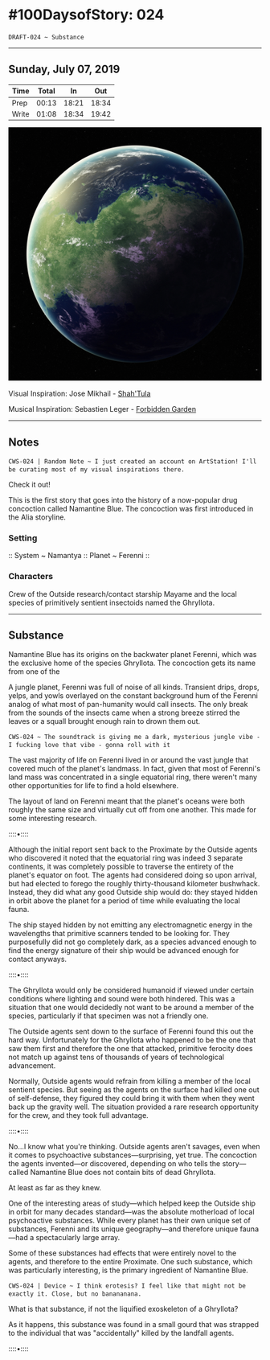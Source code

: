 # #100DaysofStory: 024

    DRAFT-024 ~ Substance  

---

## Sunday, July 07, 2019

| Time  | Total | In    | Out   |
| ----- | ----- | ----- | ----- |
| Prep  | 00:13 | 18:21 | 18:34 |
| Write | 01:08 | 18:34 | 19:42 |

![Substance Visual Inspiration: Shah'Tula by Jose Mikhail](substance.jpg)

Visual Inspiration: Jose Mikhail - [Shah'Tula](https://www.artstation.com/artwork/aKOn9)

Musical Inspiration: Sebastien Leger - [Forbidden Garden](https://open.spotify.com/track/4VwM1QAqDLdR2RVzeuG0A4)

---

## Notes

    CWS-024 | Random Note ~ I just created an account on ArtStation! I'll be curating most of my visual inspirations there.

Check it out!

This is the first story that goes into the history of a now-popular drug concoction called Namantine Blue. The concoction was first introduced in the Alia storyline.

### Setting

:: System ~ Namantya :: Planet ~ Ferenni ::

### Characters

Crew of the Outside research/contact starship Mayame and the local species of primitively sentient insectoids named the Ghryllota.

---

## Substance

Namantine Blue has its origins on the backwater planet Ferenni, which was the exclusive home of the species Ghryllota. The concoction gets its name from one of the 

A jungle planet, Ferenni was full of noise of all kinds. Transient drips, drops, yelps, and yowls overlayed on the constant background hum of the Ferenni analog of what most of pan-humanity would call insects. The only break from the sounds of the insects came when a strong breeze stirred the leaves or a squall brought enough rain to drown them out.

    CWS-024 ~ The soundtrack is giving me a dark, mysterious jungle vibe - I fucking love that vibe - gonna roll with it

The vast majority of life on Ferenni lived in or around the vast jungle that covered much of the planet's landmass. In fact, given that most of Ferenni's land mass was concentrated in a single equatorial ring, there weren't many other opportunities for life to find a hold elsewhere.

The layout of land on Ferenni meant that the planet's oceans were both roughly the same size and virtually cut off from one another. This made for some interesting research.

::::•::::

Although the initial report sent back to the Proximate by the Outside agents who discovered it noted that the equatorial ring was indeed 3 separate continents, it was completely possible to traverse the entirety of the planet's equator on foot. The agents had considered doing so upon arrival, but had elected to forego the roughly thirty-thousand kilometer bushwhack. Instead, they did what any good Outside ship would do: they stayed hidden in orbit above the planet for a period of time while evaluating the local fauna. 

The ship stayed hidden by not emitting any electromagnetic energy in the wavelengths that primitive scanners tended to be looking for. They purposefully did not go completely dark, as a species advanced enough to find the energy signature of their ship would be advanced enough for contact anyways.

::::•::::

The Ghryllota would only be considered humanoid if viewed under certain conditions where lighting and sound were both hindered. This was a situation that one would decidedly not want to be around a member of the species, particularly if that specimen was not a friendly one.

The Outside agents sent down to the surface of Ferenni found this out the hard way. Unfortunately for the Ghryllota who happened to be the one that saw them first and therefore the one that attacked, primitive ferocity does not match up against tens of thousands of years of technological advancement.

Normally, Outside agents would refrain from killing a member of the local sentient species. But seeing as the agents on the surface had killed one out of self-defense, they figured they could bring it with them when they went back up the gravity well. The situation provided a rare research opportunity for the crew, and they took full advantage.

::::•::::

No...I know what you're thinking. Outside agents aren't savages, even when it comes to psychoactive substances—surprising, yet true. The concoction the agents invented—or discovered, depending on who tells the story—called Namantine Blue does not contain bits of dead Ghryllota.

At least as far as they knew.

One of the interesting areas of study—which helped keep the Outside ship in orbit for many decades standard—was the absolute motherload of local psychoactive substances. While every planet has their own unique set of substances, Ferenni and its unique geography—and therefore unique fauna—had a spectacularly large array.

Some of these substances had effects that were entirely novel to the agents, and therefore to the entire Proximate. One such substance, which was particularly interesting, is the primary ingredient of Namantine Blue.

    CWS-024 | Device ~ I think erotesis? I feel like that might not be exactly it. Close, but no banananana.

What is that substance, if not the liquified exoskeleton of a Ghryllota?

As it happens, this substance was found in a small gourd that was strapped to the individual that was "accidentally" killed by the landfall agents.

::::•::::













